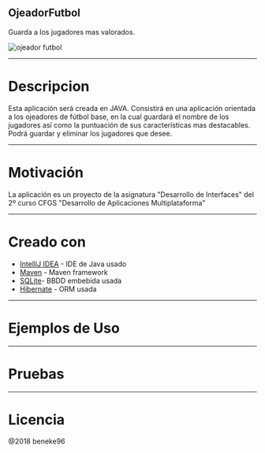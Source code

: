 ## OjeadorFutbol

Guarda a los jugadores mas valorados.

![ojeador futbol](https://user-images.githubusercontent.com/35973932/35769112-04b86344-08fe-11e8-9c1b-64e63055fd63.png)

--------------

# Descripcion 

Esta aplicación será creada en JAVA. Consistirá en una aplicación orientada a los ojeadores de fútbol base, en la cual guardará el nombre de los jugadores así como la puntuación de sus características mas destacables. Podrá guardar y eliminar los jugadores que desee.

-----------

# Motivación
La aplicación es un proyecto de la asignatura "Desarrollo de Interfaces" del 2º curso  CFGS "Desarrollo de Aplicaciones Multiplataforma"

-------------

# Creado con
 - [IntelliJ IDEA](https://www.jetbrains.com/idea/) - IDE de Java usado
 - [Maven](https://maven.apache.org/) - Maven framework
 - [SQLite](https://www.sqlite.org/)- BBDD embebida usada
 - [Hibernate](http://hibernate.org/) - ORM usada
 
 -------------
 
# Ejemplos de Uso

-------------
# Pruebas

-------------
# Licencia
 @2018 beneke96
  
